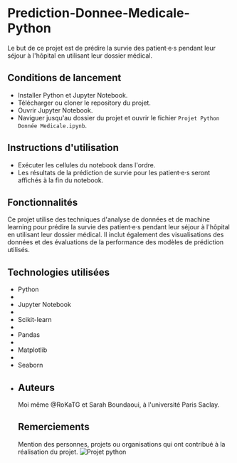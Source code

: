 # Prediction-Donnee-Medicale-Python
Le but de ce projet est de prédire la survie des patient·e·s pendant leur séjour à l'hôpital en utilisant leur dossier médical.

## Conditions de lancement
- Installer Python et Jupyter Notebook.
- Télécharger ou cloner le repository du projet.
- Ouvrir Jupyter Notebook.
- Naviguer jusqu'au dossier du projet et ouvrir le fichier `Projet Python Donnée Medicale.ipynb`.

## Instructions d'utilisation
- Exécuter les cellules du notebook dans l'ordre.
- Les résultats de la prédiction de survie pour les patient·e·s seront affichés à la fin du notebook.

## Fonctionnalités
Ce projet utilise des techniques d'analyse de données et de machine learning pour prédire la survie des patient·e·s pendant leur séjour à l'hôpital en utilisant leur dossier médical. Il inclut également des visualisations des données et des évaluations de la performance des modèles de prédiction utilisés.

## Technologies utilisées
<ul>
<li>Python<li>
<li>Jupyter Notebook<li>
<li>Scikit-learn<li>
<li>Pandas<li>
<li>Matplotlib<li>
<li>Seaborn<li>

## Auteurs
Moi même @RoKaTG et Sarah Boundaoui, à l'université Paris Saclay.

## Remerciements
Mention des personnes, projets ou organisations qui ont contribué à la réalisation du projet.
![Projet python](https://user-images.githubusercontent.com/58750536/226784390-5b97c129-0ec9-4eca-a60d-11c90dc8b88b.png)
